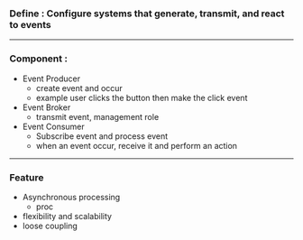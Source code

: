 ### Define :  Configure systems that generate, transmit, and react to events 

---
### Component : 

- Event Producer 
	- create event and occur 
	- example user clicks the button then make the click event 
- Event Broker 
	- transmit event, management role
- Event Consumer 
	- Subscribe event and process event 
	- when an event occur, receive it and perform an action 

----


###  Feature 
- Asynchronous processing 
	- proc
- flexibility and scalability 
- loose coupling 